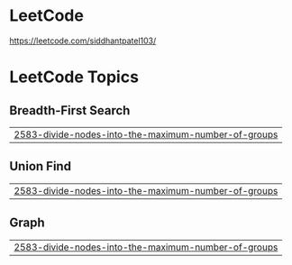 # LeetCode
https://leetcode.com/siddhantpatel103/

<!---LeetCode Topics Start-->
# LeetCode Topics
## Breadth-First Search
|  |
| ------- |
| [2583-divide-nodes-into-the-maximum-number-of-groups](https://github.com/Siddhant103/LeetCode/tree/master/2583-divide-nodes-into-the-maximum-number-of-groups) |
## Union Find
|  |
| ------- |
| [2583-divide-nodes-into-the-maximum-number-of-groups](https://github.com/Siddhant103/LeetCode/tree/master/2583-divide-nodes-into-the-maximum-number-of-groups) |
## Graph
|  |
| ------- |
| [2583-divide-nodes-into-the-maximum-number-of-groups](https://github.com/Siddhant103/LeetCode/tree/master/2583-divide-nodes-into-the-maximum-number-of-groups) |
<!---LeetCode Topics End-->